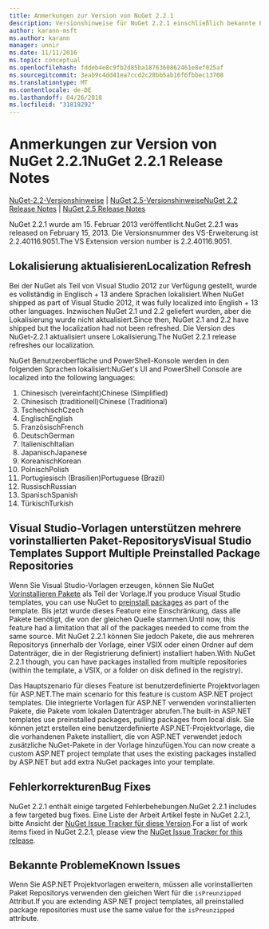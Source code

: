 ```yaml
---
title: Anmerkungen zur Version von NuGet 2.2.1
description: Versionshinweise für NuGet 2.2.1 einschließlich bekannte Probleme, Fehlerbehebungen, Funktionen und Archivierung von dcrs Design.
author: karann-msft
ms.author: karann
manager: unnir
ms.date: 11/11/2016
ms.topic: conceptual
ms.openlocfilehash: fddeb4e8c9fb2d85ba1876360862461e8ef025af
ms.sourcegitcommit: 3eab9c4dd41ea7ccd2c28bb5ab16f6fbbec13708
ms.translationtype: MT
ms.contentlocale: de-DE
ms.lasthandoff: 04/26/2018
ms.locfileid: "31819292"
---
```

# <a name="nuget-221-release-notes"></a><span data-ttu-id="90ff7-103">Anmerkungen zur Version von NuGet 2.2.1</span><span class="sxs-lookup"><span data-stu-id="90ff7-103">NuGet 2.2.1 Release Notes</span></span>

<span data-ttu-id="90ff7-104">[NuGet-2.2-Versionshinweise](../release-notes/nuget-2.2.md) | [NuGet 2.5-Versionshinweise](../release-notes/nuget-2.5.md)</span><span class="sxs-lookup"><span data-stu-id="90ff7-104">[NuGet 2.2 Release Notes](../release-notes/nuget-2.2.md) | [NuGet 2.5 Release Notes](../release-notes/nuget-2.5.md)</span></span>

<span data-ttu-id="90ff7-105">NuGet 2.2.1 wurde am 15. Februar 2013 veröffentlicht.</span><span class="sxs-lookup"><span data-stu-id="90ff7-105">NuGet 2.2.1 was released on February 15, 2013.</span></span>  <span data-ttu-id="90ff7-106">Die Versionsnummer des VS-Erweiterung ist 2.2.40116.9051.</span><span class="sxs-lookup"><span data-stu-id="90ff7-106">The VS Extension version number is 2.2.40116.9051.</span></span>

## <a name="localization-refresh"></a><span data-ttu-id="90ff7-107">Lokalisierung aktualisieren</span><span class="sxs-lookup"><span data-stu-id="90ff7-107">Localization Refresh</span></span>
<span data-ttu-id="90ff7-108">Bei der NuGet als Teil von Visual Studio 2012 zur Verfügung gestellt, wurde es vollständig in Englisch + 13 andere Sprachen lokalisiert.</span><span class="sxs-lookup"><span data-stu-id="90ff7-108">When NuGet shipped as part of Visual Studio 2012, it was fully localized into English + 13 other languages.</span></span>  <span data-ttu-id="90ff7-109">Inzwischen NuGet 2.1 und 2.2 geliefert wurden, aber die Lokalisierung wurde nicht aktualisiert.</span><span class="sxs-lookup"><span data-stu-id="90ff7-109">Since then, NuGet 2.1 and 2.2 have shipped but the localization had not been refreshed.</span></span>  <span data-ttu-id="90ff7-110">Die Version des NuGet-2.2.1 aktualisiert unsere Lokalisierung.</span><span class="sxs-lookup"><span data-stu-id="90ff7-110">The NuGet 2.2.1 release refreshes our localization.</span></span>

<span data-ttu-id="90ff7-111">NuGet Benutzeroberfläche und PowerShell-Konsole werden in den folgenden Sprachen lokalisiert:</span><span class="sxs-lookup"><span data-stu-id="90ff7-111">NuGet's UI and PowerShell Console are localized into the following languages:</span></span>

1. <span data-ttu-id="90ff7-112">Chinesisch (vereinfacht)</span><span class="sxs-lookup"><span data-stu-id="90ff7-112">Chinese (Simplified)</span></span>
1. <span data-ttu-id="90ff7-113">Chinesisch (traditionell)</span><span class="sxs-lookup"><span data-stu-id="90ff7-113">Chinese (Traditional)</span></span>
1. <span data-ttu-id="90ff7-114">Tschechisch</span><span class="sxs-lookup"><span data-stu-id="90ff7-114">Czech</span></span>
1. <span data-ttu-id="90ff7-115">Englisch</span><span class="sxs-lookup"><span data-stu-id="90ff7-115">English</span></span>
1. <span data-ttu-id="90ff7-116">Französisch</span><span class="sxs-lookup"><span data-stu-id="90ff7-116">French</span></span>
1. <span data-ttu-id="90ff7-117">Deutsch</span><span class="sxs-lookup"><span data-stu-id="90ff7-117">German</span></span>
1. <span data-ttu-id="90ff7-118">Italienisch</span><span class="sxs-lookup"><span data-stu-id="90ff7-118">Italian</span></span>
1. <span data-ttu-id="90ff7-119">Japanisch</span><span class="sxs-lookup"><span data-stu-id="90ff7-119">Japanese</span></span>
1. <span data-ttu-id="90ff7-120">Koreanisch</span><span class="sxs-lookup"><span data-stu-id="90ff7-120">Korean</span></span>
1. <span data-ttu-id="90ff7-121">Polnisch</span><span class="sxs-lookup"><span data-stu-id="90ff7-121">Polish</span></span>
1. <span data-ttu-id="90ff7-122">Portugiesisch (Brasilien)</span><span class="sxs-lookup"><span data-stu-id="90ff7-122">Portuguese (Brazil)</span></span>
1. <span data-ttu-id="90ff7-123">Russisch</span><span class="sxs-lookup"><span data-stu-id="90ff7-123">Russian</span></span>
1. <span data-ttu-id="90ff7-124">Spanisch</span><span class="sxs-lookup"><span data-stu-id="90ff7-124">Spanish</span></span>
1. <span data-ttu-id="90ff7-125">Türkisch</span><span class="sxs-lookup"><span data-stu-id="90ff7-125">Turkish</span></span>

## <a name="visual-studio-templates-support-multiple-preinstalled-package-repositories"></a><span data-ttu-id="90ff7-126">Visual Studio-Vorlagen unterstützen mehrere vorinstallierten Paket-Repositorys</span><span class="sxs-lookup"><span data-stu-id="90ff7-126">Visual Studio Templates Support Multiple Preinstalled Package Repositories</span></span>
<span data-ttu-id="90ff7-127">Wenn Sie Visual Studio-Vorlagen erzeugen, können Sie NuGet [Vorinstallieren Pakete](../visual-studio-extensibility/visual-studio-templates.md) als Teil der Vorlage.</span><span class="sxs-lookup"><span data-stu-id="90ff7-127">If you produce Visual Studio templates, you can use NuGet to [preinstall packages](../visual-studio-extensibility/visual-studio-templates.md) as part of the template.</span></span>  <span data-ttu-id="90ff7-128">Bis jetzt wurde dieses Feature eine Einschränkung, dass alle Pakete benötigt, die von der gleichen Quelle stammen.</span><span class="sxs-lookup"><span data-stu-id="90ff7-128">Until now, this feature had a limitation that all of the packages needed to come from the same source.</span></span>  <span data-ttu-id="90ff7-129">Mit NuGet 2.2.1 können Sie jedoch Pakete, die aus mehreren Repositorys (innerhalb der Vorlage, einer VSIX oder einen Ordner auf dem Datenträger, die in der Registrierung definiert) installiert haben.</span><span class="sxs-lookup"><span data-stu-id="90ff7-129">With NuGet 2.2.1 though, you can have packages installed from multiple repositories (within the template, a VSIX, or a folder on disk defined in the registry).</span></span>

<span data-ttu-id="90ff7-130">Das Hauptszenario für dieses Feature ist benutzerdefinierte Projektvorlagen für ASP.NET.</span><span class="sxs-lookup"><span data-stu-id="90ff7-130">The main scenario for this feature is custom ASP.NET project templates.</span></span>  <span data-ttu-id="90ff7-131">Die integrierte Vorlagen für ASP.NET verwenden vorinstallierten Pakete, die Pakete vom lokalen Datenträger abrufen.</span><span class="sxs-lookup"><span data-stu-id="90ff7-131">The built-in ASP.NET templates use preinstalled packages, pulling packages from local disk.</span></span>  <span data-ttu-id="90ff7-132">Sie können jetzt erstellen eine benutzerdefinierte ASP.NET-Projektvorlage, die die vorhandenen Pakete installiert, die von ASP.NET verwendet jedoch zusätzliche NuGet-Pakete in der Vorlage hinzufügen.</span><span class="sxs-lookup"><span data-stu-id="90ff7-132">You can now create a custom ASP.NET project template that uses the existing packages installed by ASP.NET but add extra NuGet packages into your template.</span></span>

## <a name="bug-fixes"></a><span data-ttu-id="90ff7-133">Fehlerkorrekturen</span><span class="sxs-lookup"><span data-stu-id="90ff7-133">Bug Fixes</span></span>
<span data-ttu-id="90ff7-134">NuGet 2.2.1 enthält einige targeted Fehlerbehebungen.</span><span class="sxs-lookup"><span data-stu-id="90ff7-134">NuGet 2.2.1 includes a few targeted bug fixes.</span></span> <span data-ttu-id="90ff7-135">Eine Liste der Arbeit Artikel feste in NuGet 2.2.1, bitte Ansicht der [NuGet Issue Tracker für diese Version](http://nuget.codeplex.com/workitem/list/advanced?keyword=&status=Closed&type=All&priority=All&release=NuGet%202.2.1&assignedTo=All&component=All&sortField=LastUpdatedDate&sortDirection=Descending&page=0).</span><span class="sxs-lookup"><span data-stu-id="90ff7-135">For a list of work items fixed in NuGet 2.2.1, please view the [NuGet Issue Tracker for this release](http://nuget.codeplex.com/workitem/list/advanced?keyword=&status=Closed&type=All&priority=All&release=NuGet%202.2.1&assignedTo=All&component=All&sortField=LastUpdatedDate&sortDirection=Descending&page=0).</span></span>


## <a name="known-issues"></a><span data-ttu-id="90ff7-136">Bekannte Probleme</span><span class="sxs-lookup"><span data-stu-id="90ff7-136">Known Issues</span></span>

<span data-ttu-id="90ff7-137">Wenn Sie ASP.NET Projektvorlagen erweitern, müssen alle vorinstallierten Paket Repositorys verwenden den gleichen Wert für die `isPreunzipped` Attribut.</span><span class="sxs-lookup"><span data-stu-id="90ff7-137">If you are extending ASP.NET project templates, all preinstalled package repositories must use the same value for the `isPreunzipped` attribute.</span></span>
